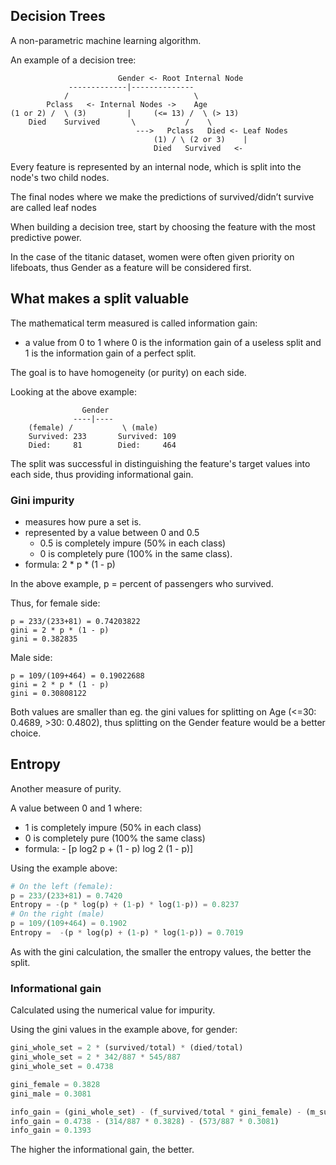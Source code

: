 ## Decision Trees

A non-parametric machine learning algorithm.

An example of a decision tree:
```
                        Gender <- Root Internal Node
             -------------|--------------
            /                            \
        Pclass   <- Internal Nodes ->    Age
(1 or 2) /  \ (3)         |     (<= 13) /  \ (> 13)
    Died    Survived       \           /    \
                            --->   Pclass   Died <- Leaf Nodes
                                (1) / \ (2 or 3)    |
                                Died   Survived   <-
```

Every feature is represented by an internal node, which is split into the node's two child nodes.

The final nodes where we make the predictions of survived/didn’t survive are called leaf nodes

When building a decision tree, start by choosing the feature with the most predictive power.

In the case of the titanic dataset, women were often given priority on lifeboats, thus Gender as a feature will be considered first.

## What makes a split valuable

The mathematical term measured is called information gain: 
- a value from 0 to 1 where 0 is the information gain of a useless split and 1 is the information gain of a perfect split.

The goal is to have homogeneity (or purity) on each side.

Looking at the above example:
```
                Gender
              ----|----
    (female) /           \ (male)
    Survived: 233       Survived: 109
    Died:     81        Died:     464
```

The split was successful in distinguishing the feature's target values into each side, thus providing informational gain.

### Gini impurity
- measures how pure a set is.
- represented by a value between 0 and 0.5 
    - 0.5 is completely impure (50% in each class)
    - 0 is completely pure (100% in the same class).
- formula: 2 * p * (1 - p)

In the above example, p = percent of passengers who survived.

Thus, for female side:
```
p = 233/(233+81) = 0.74203822
gini = 2 * p * (1 - p)
gini = 0.382835
```
Male side:
```
p = 109/(109+464) = 0.19022688
gini = 2 * p * (1 - p)
gini = 0.30808122
```

Both values are smaller than eg. the gini values for splitting on Age (<=30: 0.4689, >30: 0.4802), thus splitting on the Gender feature would be a better choice.

## Entropy

Another measure of purity.

A value between 0 and 1 where:
- 1 is completely impure (50% in each class)
- 0 is completely pure (100% the same class)
- formula: - [p log2 p + (1 - p) log 2 (1 - p)]

Using the example above:
```python
# On the left (female):
p = 233/(233+81) = 0.7420
Entropy = -(p * log(p) + (1-p) * log(1-p)) = 0.8237
# On the right (male)
p = 109/(109+464) = 0.1902
Entropy =  -(p * log(p) + (1-p) * log(1-p)) = 0.7019
```

As with the gini calculation, the smaller the entropy values, the better the split.

### Informational gain

Calculated using the numerical value for impurity.

Using the gini values in the example above, for gender:

```python
gini_whole_set = 2 * (survived/total) * (died/total)
gini_whole_set = 2 * 342/887 * 545/887 
gini_whole_set = 0.4738

gini_female = 0.3828
gini_male = 0.3081

info_gain = (gini_whole_set) - (f_survived/total * gini_female) - (m_survived/total * gini_male)
info_gain = 0.4738 - (314/887 * 0.3828) - (573/887 * 0.3081)
info_gain = 0.1393
```

The higher the informational gain, the better.
